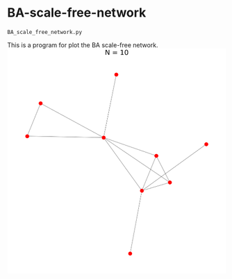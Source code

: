 # BA-scale-free-network
```shell
BA_scale_free_network.py
```
This is a program for plot the BA scale-free network.
![image-20220427131436805](https://raw.githubusercontent.com/Tikmoing/BA-scale-free-network/main/figure/image-20220427131222193.png)
